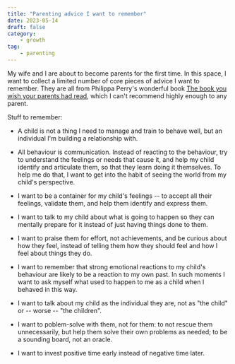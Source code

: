 ```yaml
---
title: "Parenting advice I want to remember"
date: 2023-05-14
draft: false
category:
    - growth
tag:
    - parenting
---
```


My wife and I are about to become parents for the first time. In this space, I want to collect a limited number of core pieces of advice I want to remember. They are all from Philippa Perry's wonderful book [The book you wish your parents had read](https://www.penguin.co.uk/authors/126019/philippa-perry), which I can't recommend highly enough to any parent.

Stuff to remember:

- A child is not a thing I need to manage and train to behave well, but an individual I'm building a relationship with. 

- All behaviour is communication. Instead of reacting to the behaviour, try to understand the feelings or needs that cause it, and help my child identify and articulate them, so that they learn doing it themselves. To help me do that, I want to get into the habit of seeing the world from my child's perspective.

- I want to be a container for my child's feelings -- to accept all their feelings, validate them, and help them identify and express them.

- I want to talk to my child about what is going to happen so they can mentally prepare for it instead of just having things done to them.

- I want to praise them for effort, not achievements, and be curious about how they feel, instead of telling them how they should feel and how I feel about things they do.

- I want to remember that strong emotional reactions to my child's behaviour are likely to be a reaction to my own past. In such moments I want to ask myself what used to happen to me as a child when I behaved in this way.

- I want to talk about my child as the individual they are, not as "the child" or -- worse -- "the children".

- I want to poblem-solve with them, not for them: to not rescue them unnecessarily, but help them solve their own problems as needed; to be a sounding board, not an oracle.

- I want to invest positive time early instead of negative time later.

